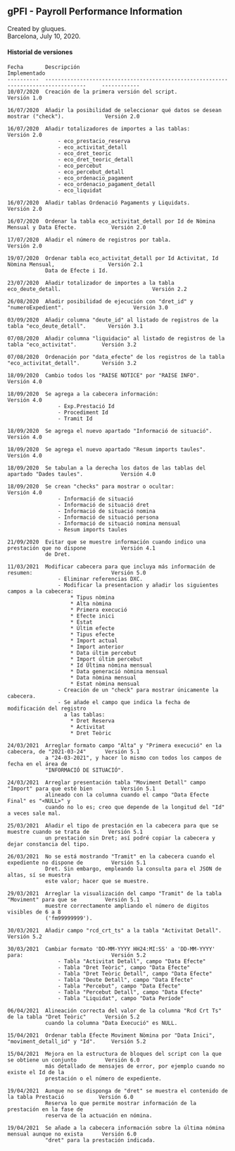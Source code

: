 ## gPFI - Payroll Performance Information

Created by gluques.  
Barcelona, July 10, 2020.

#### Historial de versiones

    Fecha       Descripción                                                                             Implementado
    ----------  -----------------------------------------------------------------------------------     ------------
    10/07/2020  Creación de la primera versión del script.                                              Versión 1.0
    
    16/07/2020  Añadir la posibilidad de seleccionar qué datos se desean mostrar ("check").             Versión 2.0
    
    16/07/2020  Añadir totalizadores de importes a las tablas:                                          Versión 2.0
                    - eco_prestacio_reserva 
                    - eco_activitat_detall  
                    - eco_dret_teoric   
                    - eco_dret_teoric_detall    
                    - eco_percebut  
                    - eco_percebut_detall   
                    - eco_ordenacio_pagament    
                    - eco_ordenacio_pagament_detall 
                    - eco_liquidat                          
                    
    16/07/2020  Añadir tablas Ordenació Pagaments y Liquidats.                                          Versión 2.0
    
    16/07/2020  Ordenar la tabla eco_activitat_detall por Id de Nòmina Mensual y Data Efecte.           Versión 2.0
    
    17/07/2020  Añadir el número de registros por tabla.                                                Versión 2.0    
    
    19/07/2020  Ordenar tabla eco_activitat_detall por Id Activitat, Id Nòmina Mensual,                 Versión 2.1
                Data de Efecte i Id.        
                
    23/07/2020  Añadir totalizador de importes a la tabla eco_deute_detall.                             Versión 2.2                
                
    26/08/2020  Añadir posibilidad de ejecución con "dret_id" y "numeroExpedient".                      Versión 3.0
    
    03/09/2020  Añadir columna "deute_id" al listado de registros de la tabla "eco_deute_detall".       Versión 3.1
    
    07/08/2020  Añadir columna "liquidacio" al listado de registros de la tabla "eco_activitat".        Versión 3.2
    
    07/08/2020  Ordenación por "data_efecte" de los registros de la tabla "eco_activitat_detall".       Versión 3.2
    
    18/09/2020  Cambio todos los "RAISE NOTICE" por "RAISE INFO".                                       Versión 4.0
    
    18/09/2020  Se agrega a la cabecera información:                                                    Versión 4.0
                    - Exp.Prestació Id 
                    - Procediment Id
                    - Tramit Id
                    
    18/09/2020  Se agrega el nuevo apartado "Informació de situació".                                   Versión 4.0
    
    18/09/2020  Se agrega el nuevo apartado "Resum imports taules".                                     Versión 4.0
    
    18/09/2020  Se tabulan a la derecha los datos de las tablas del apartado "Dades taules".            Versión 4.0
    
    18/09/2020  Se crean "checks" para mostrar o ocultar:                                               Versión 4.0
                    - Informació de situació                    
                    - Informació de situació dret
                    - Informació de situació nomina
                    - Informació de situació persona
                    - Informació de situació nomina mensual                    
                    - Resum imports taules
                    
    21/09/2020  Evitar que se muestre información cuando indico una prestación que no dispone           Versión 4.1
                de Dret.  
    
    11/03/2021  Modificar cabecera para que incluya más información de resumen:                         Versión 5.0
                    - Eliminar referencias DXC.
                    - Modificar la presentacion y añadir los siguientes campos a la cabecera:
                        * Tipus nòmina
                        * Alta nòmina
                        * Primera execució
                        * Efecte inici
                        * Estat
                        * Últim efecte
                        * Tipus efecte
                        * Import actual
                        * Import anterior
                        * Data últim percebut 
                        * Import últim percebut
                        * Id Última nòmina mensual
                        * Data generació nòmina mensual
                        * Data nòmina mensual
                        * Estat nòmina mensual
                    - Creación de un "check" para mostrar únicamente la cabecera. 
                    - Se añade el campo que indica la fecha de modificación del registro 
                      a las tablas:                    
                        * Dret Reserva                        
                        * Activitat
                        * Dret Teòric
                    
    24/03/2021  Arreglar formato campo "Alta" y "Primera execució" en la cabecera, de "2021-03-24"      Versión 5.1
                a "24-03-2021", y hacer lo mismo con todos los campos de fecha en el área de 
                "INFORMACIÓ DE SITUACIÓ".
    
    24/03/2021  Arreglar presentación tabla "Moviment Detall" campo "Import" para que esté bien         Versión 5.1
                alineado con la columna cuando el campo "Data Efecte Final" es "<NULL>" y 
                cuando no lo es; creo que depende de la longitud del "Id" a veces sale mal.
    
    25/03/2021  Añadir el tipo de prestación en la cabecera para que se muestre cuando se trata de      Versión 5.1
                un prestación sin Dret; así podré copiar la cabecera y dejar constancia del tipo.
                                
    26/03/2021  No se está mostrando "Tramit" en la cabecera cuando el expediente no dispone de         Versión 5.1
                Dret. Sin embargo, empleando la consulta para el JSON de altas, sí se muestra
                este valor; hacer que se muestre.
                
    29/03/2021  Arreglar la visualización del campo "Tramit" de la tabla "Moviment" para que se         Versión 5.1
                muestre correctamente ampliando el número de digitos visibles de 6 a 8 
                ('fm99999999').
                
    30/03/2021  Añadir campo "rcd_crt_ts" a la tabla "Activitat Detall".                                Versión 5.2           
                
    30/03/2021  Cambiar formato 'DD-MM-YYYY HH24:MI:SS' a 'DD-MM-YYYY' para:                            Versión 5.2
                    - Tabla "Activitat Detall", campo "Data Efecte"
                    - Tabla "Dret Teòric", campo "Data Efecte"
                    - Tabla "Dret Teòric Detall", campo "Data Efecte"
                    - Tabla "Deute Detall", campo "Data Efecte"
                    - Tabla "Percebut", campo "Data Efecte"
                    - Tabla "Percebut Detall", campo "Data Efecte"
                    - Tabla "Liquidat", campo "Data Període"
                    
    06/04/2021  Alineación correcta del valor de la columna "Rcd Crt Ts" de la tabla "Dret Teòric"      Versión 5.2
                cuando la columna "Data Execució" es NULL.
                    
    15/04/2021  Ordenar tabla Efecte Moviment Nòmina por "Data Inici", "moviment_detall_id" y "Id".     Versión 5.2
    
    15/04/2021  Mejora en la estructura de bloques del script con la que se obtiene un conjunto         Versión 6.0
                más detallado de mensajes de error, por ejemplo cuando no existe el Id de la 
                prestación o el número de expediente.   
                
    19/04/2021  Aunque no se disponga de "dret" se muestra el contenido de la tabla Prestació           Versión 6.0
                Reserva lo que permite mostrar información de la prestación en la fase de 
                reserva de la actuación en nómina.    
                
    19/04/2021  Se añade a la cabecera información sobre la última nómina mensual aunque no exista      Versión 6.0
                "dret" para la prestación indicada.
                
                
                